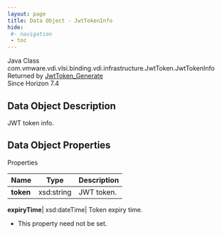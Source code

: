 ```yaml
---
layout: page
title: Data Object - JwtTokenInfo
hide:
 #- navigation
 - toc
---
```






Java Class
    com.vmware.vdi.vlsi.binding.vdi.infrastructure.JwtToken.JwtTokenInfo  
Returned by
     [JwtToken_Generate](vdi.infrastructure.JwtToken.md#generate)  
Since 
    Horizon 7.4

## Data Object Description 

JWT token info. 

## Data Object Properties

Properties

Name |  Type |  Description   
---|---|---  
**token**|  xsd:string|  JWT token.   
  
**expiryTime**|  xsd:dateTime|  Token expiry time.   


* This property need not be set.

  
  
  

  
  

